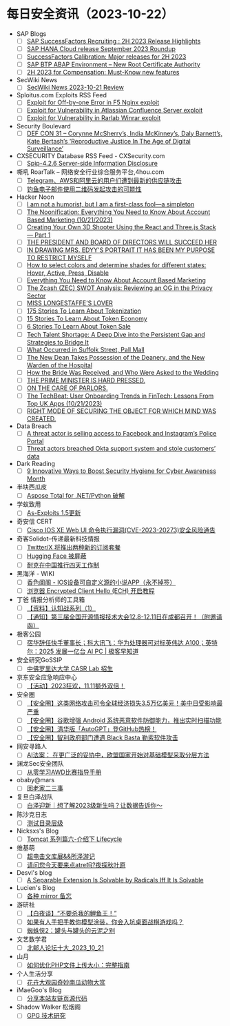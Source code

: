 # 每日安全资讯（2023-10-22）

- SAP Blogs
  - [ ] [SAP SuccessFactors Recruiting : 2H 2023 Release Highlights](https://blogs.sap.com/2023/10/21/sap-successfactors-recruiting-2h-2023-release-highlights/)
  - [ ] [SAP HANA Cloud release September 2023 Roundup](https://blogs.sap.com/2023/10/21/sap-hana-cloud-release-september-2023-roundup/)
  - [ ] [SuccessFactors Calibration: Major releases for 2H 2023](https://blogs.sap.com/2023/10/21/sap-successfactors-calibration-2h-2023-major-releases/)
  - [ ] [SAP BTP ABAP Environment – New Root Certificate Authority](https://blogs.sap.com/2023/10/21/sap-btp-abap-environment-new-root-certificate-authority/)
  - [ ] [2H 2023 for Compensation: Must-Know new features](https://blogs.sap.com/2023/10/21/2h-2023-for-compensation-must-know-new-features/)
- SecWiki News
  - [ ] [SecWiki News 2023-10-21 Review](http://www.sec-wiki.com/?2023-10-21)
- Sploitus.com Exploits RSS Feed
  - [ ] [Exploit for Off-by-one Error in F5 Nginx exploit](https://sploitus.com/exploit?id=B175E582-6BBF-5D54-AF15-ED3715F757E3&utm_source=rss&utm_medium=rss)
  - [ ] [Exploit for Vulnerability in Atlassian Confluence Server exploit](https://sploitus.com/exploit?id=6190411F-5D54-5A2D-B3A1-6FDCBFCE0A2B&utm_source=rss&utm_medium=rss)
  - [ ] [Exploit for Vulnerability in Rarlab Winrar exploit](https://sploitus.com/exploit?id=87F34CE8-E6B0-58B1-8865-C423F9D050D1&utm_source=rss&utm_medium=rss)
- Security Boulevard
  - [ ] [DEF CON 31 – Corynne McSherry’s, India McKinney’s, Daly Barnett’s, Kate Bertash’s ‘Reproductive Justice In The Age of Digital Surveillance’](https://securityboulevard.com/2023/10/def-con-31-corynne-mcsherrys-india-mckinneys-daly-barnetts-kate-bertashs-reproductive-justice-in-the-age-of-digital-surveillance/)
- CXSECURITY Database RSS Feed - CXSecurity.com
  - [ ] [Spip-4.2.6 Server-side Information Disclosure](https://cxsecurity.com/issue/WLB-2023100047)
- 嘶吼 RoarTalk – 网络安全行业综合服务平台,4hou.com
  - [ ] [Telegram、AWS和阿里云的用户们遭到最新的供应链攻击](https://www.4hou.com/posts/xzrr)
  - [ ] [钓鱼电子邮件使用二维码发起攻击的可能性](https://www.4hou.com/posts/9APx)
- Hacker Noon
  - [ ] [I am not a humorist, but I am a first-class fool—a simpleton](https://hackernoon.com/i-am-not-a-humorist-but-i-am-a-first-class-foola-simpleton?source=rss)
  - [ ] [The Noonification: Everything You Need to Know About Account Based Marketing  (10/21/2023)](https://hackernoon.com/10-21-2023-noonification?source=rss)
  - [ ] [Creating Your Own 3D Shooter Using the React and Three.js Stack — Part 1](https://hackernoon.com/creating-your-own-3d-shooter-using-the-react-and-threejs-stack-part-1?source=rss)
  - [ ] [THE PRESIDENT AND BOARD OF DIRECTORS WILL SUCCEED HER](https://hackernoon.com/the-president-and-board-of-directors-will-succeed-her?source=rss)
  - [ ] [IN DRAWING MRS. EDYY'S PORTRAIT IT HAS BEEN MY PURPOSE TO RESTRICT MYSELF](https://hackernoon.com/in-drawing-mrs-edyys-portrait-it-has-been-my-purpose-to-restrict-myself?source=rss)
  - [ ] [How to select colors and determine shades for different states: Hover, Active, Press, Disable](https://hackernoon.com/how-to-select-colors-and-determine-shades-for-different-states-hover-active-press-disable?source=rss)
  - [ ] [Everything You Need to Know About Account Based Marketing](https://hackernoon.com/everything-you-need-to-know-about-account-based-marketing?source=rss)
  - [ ] [The Zcash (ZEC) SWOT Analysis: Reviewing an OG in the Privacy Sector](https://hackernoon.com/the-zcash-zec-swot-analysis-reviewing-an-og-in-the-privacy-sector?source=rss)
  - [ ] [MISS LONGESTAFFE'S LOVER](https://hackernoon.com/miss-longestaffes-lover?source=rss)
  - [ ] [175 Stories To Learn About Tokenization](https://hackernoon.com/175-stories-to-learn-about-tokenization?source=rss)
  - [ ] [15 Stories To Learn About Token Economy](https://hackernoon.com/15-stories-to-learn-about-token-economy?source=rss)
  - [ ] [6 Stories To Learn About Token Sale](https://hackernoon.com/6-stories-to-learn-about-token-sale?source=rss)
  - [ ] [Tech Talent Shortage: A Deep Dive into the Persistent Gap and Strategies to Bridge It](https://hackernoon.com/tech-talent-shortage-a-deep-dive-into-the-persistent-gap-and-strategies-to-bridge-it?source=rss)
  - [ ] [What Occurred in Suffolk Street, Pall Mall](https://hackernoon.com/what-occurred-in-suffolk-street-pall-mall?source=rss)
  - [ ] [The New Dean Takes Possession of the Deanery, and the New Warden of the Hospital](https://hackernoon.com/the-new-dean-takes-possession-of-the-deanery-and-the-new-warden-of-the-hospital?source=rss)
  - [ ] [How the Bride Was Received, and Who Were Asked to the Wedding](https://hackernoon.com/how-the-bride-was-received-and-who-were-asked-to-the-wedding?source=rss)
  - [ ] [THE PRIME MINISTER IS HARD PRESSED.](https://hackernoon.com/the-prime-minister-is-hard-pressed?source=rss)
  - [ ] [ON THE CARE OF PARLORS.](https://hackernoon.com/on-the-care-of-parlors?source=rss)
  - [ ] [The TechBeat: User Onboarding Trends in FinTech: Lessons From Top UK Apps (10/21/2023)](https://hackernoon.com/10-21-2023-techbeat?source=rss)
  - [ ] [RIGHT MODE OF SECURING THE OBJECT FOR WHICH MIND WAS CREATED.](https://hackernoon.com/right-mode-of-securing-the-object-for-which-mind-was-created?source=rss)
- Data Breach
  - [ ] [A threat actor is selling access to Facebook and Instagram’s Police Portal](https://securityaffairs.com/152811/cyber-crime/facebook-and-instagrams-police-portal-access.html)
  - [ ] [Threat actors breached Okta support system and stole customers’ data](https://securityaffairs.com/152803/data-breach/okta-support-system-breached.html)
- Dark Reading
  - [ ] [9 Innovative Ways to Boost Security Hygiene for Cyber Awareness Month](https://www.darkreading.com/edge/9-innovative-ways-boost-security-hygiene-cybersecurity-awareness-month)
- 半块西瓜皮
  - [ ] [Aspose Total for .NET/Python 破解](https://guage.cool/aspose-net/)
- 学蚁致用
  - [ ] [As-Exploits 1.5更新](https://mp.weixin.qq.com/s?__biz=MzI0MDI5MTQ3OQ==&mid=2247484603&idx=1&sn=7dfee9deb3909c29f30e35d9d90bb6ae&chksm=e91c5f43de6bd6559b62a285598cebba5325aa5a74f7a89a1dd7a1e08050553689c6092f3be7&scene=58&subscene=0#rd)
- 奇安信 CERT
  - [ ] [Cisco IOS XE Web UI  命令执行漏洞(CVE-2023-20273)安全风险通告](https://mp.weixin.qq.com/s?__biz=MzU5NDgxODU1MQ==&mid=2247499861&idx=1&sn=e9451a1b922616ece9fdbbd06ce32f8d&chksm=fe79e4cdc90e6ddb80290d2a7614d67e9021647bddfbe91b6c9f98d536541cd4f8947c3c6b20&scene=58&subscene=0#rd)
- 奇客Solidot–传递最新科技情报
  - [ ] [Twitter/X 将推出两种新的订阅套餐](https://www.solidot.org/story?sid=76410)
  - [ ] [Hugging Face 被屏蔽](https://www.solidot.org/story?sid=76409)
  - [ ] [耐克在中国推行四天工作制](https://www.solidot.org/story?sid=76408)
- 黑海洋 - WIKI
  - [ ] [香色闺阁 - IOS设备可自定义源的小说APP（永不掉签）](https://blog.upx8.com/2629)
  - [ ] [浏览器 Encrypted Client Hello (ECH) 开启教程](https://blog.upx8.com/3876)
- 丁爸 情报分析师的工具箱
  - [ ] [【资料】认知战系列（1）](https://mp.weixin.qq.com/s?__biz=MzI2MTE0NTE3Mw==&mid=2651139919&idx=1&sn=f2948137a4ebebdb4d34bd01bf93a8b9&chksm=f1af5875c6d8d1631b864c2a89650f78e2d113a946e0e01a1863b040a91bc409f95c79e8ac56&scene=58&subscene=0#rd)
  - [ ] [【通知】第三届全国开源情报技术大会12.8-12.11日在成都召开！（附邀请函）](https://mp.weixin.qq.com/s?__biz=MzI2MTE0NTE3Mw==&mid=2651139919&idx=2&sn=c03c50f343dc716c549c49eb3a1d73df&chksm=f1af5875c6d8d16381cfd77a95131544c05033f1d36f9c9ca735cfaeff78a071b278f2ec6ba3&scene=58&subscene=0#rd)
- 极客公园
  - [ ] [宿华辞任快手董事长；科大讯飞：华为处理器可对标英伟达 A100；英特尔：2025 发展一亿台 AI PC | 极客早知道](https://mp.weixin.qq.com/s?__biz=MTMwNDMwODQ0MQ==&mid=2653016255&idx=1&sn=e25e1974bade1d4c523a710d1823c951&chksm=7e54ad094923241fba59eb6dfc295d822e80dc8a2c8fb3b263aafa8f9101e47b891319453c82&scene=58&subscene=0#rd)
- 安全研究GoSSIP
  - [ ] [中佛罗里达大学 CASR Lab 招生](https://mp.weixin.qq.com/s?__biz=Mzg5ODUxMzg0Ng==&mid=2247496511&idx=1&sn=2767af6354a2c0c7cf3662129ae341bf&chksm=c063dde6f71454f0e8e8d90aa640178d8ca482197a6f82af8a6c84dd0283e25038cec7efd32a&scene=58&subscene=0#rd)
- 京东安全应急响应中心
  - [ ] [【活动】2023狂欢，11.11额外双倍！](https://mp.weixin.qq.com/s?__biz=MjM5OTk2MTMxOQ==&mid=2727836077&idx=1&sn=276b94672438aad4cd650863a813e525&chksm=8050ae25b7272733102d8274e8eb5eda1ac8efb3a586a9c6f2abced61c32e42bf01ad218fe6e&scene=58&subscene=0#rd)
- 安全圈
  - [ ] [【安全圈】这类网络攻击可令全球经济损失3.5万亿美元！美中日受影响最严重](https://mp.weixin.qq.com/s?__biz=MzIzMzE4NDU1OQ==&mid=2652047041&idx=1&sn=92ddcc087c28db49ee90ade90b33e81d&chksm=f36e2a81c419a397416d1765b51c714ada5dfa5748dcaa59a8bc9739e0c1541f670a3970f8e2&scene=58&subscene=0#rd)
  - [ ] [【安全圈】谷歌增强 Android 系统恶意软件防御能力，推出实时扫描功能](https://mp.weixin.qq.com/s?__biz=MzIzMzE4NDU1OQ==&mid=2652047041&idx=2&sn=ac547a25301094dd9330b791cff410f1&chksm=f36e2a81c419a3975b21e5c29f4572747816eeffea5d60dc261cac52baf267bc678b0a62e9d9&scene=58&subscene=0#rd)
  - [ ] [【安全圈】清华版「AutoGPT」登GitHub热榜！](https://mp.weixin.qq.com/s?__biz=MzIzMzE4NDU1OQ==&mid=2652047041&idx=3&sn=10276dc41521de4e73760f2dbb4f448a&chksm=f36e2a81c419a397a15e8544b0e66518824de3c85a3e903868b2947f9bfdfbdda7ce6601bd1c&scene=58&subscene=0#rd)
  - [ ] [【安全圈】智利政府部门遭遇 Black Basta 勒索软件攻击](https://mp.weixin.qq.com/s?__biz=MzIzMzE4NDU1OQ==&mid=2652047041&idx=4&sn=12884e831a410c3d5660a0922446e6db&chksm=f36e2a81c419a39728dc0a9bbdb81a71d5b35f357bbc9e7b23413161359a8ee911793a81eade&scene=58&subscene=0#rd)
- 网安寻路人
  - [ ] [AI法案： 在更广泛的妥协中，欧盟国家开始对基础模型采取分层方法](https://mp.weixin.qq.com/s?__biz=MzIxODM0NDU4MQ==&mid=2247500478&idx=1&sn=b96ff9a73aed2002236866ec65a842c1&chksm=97e97f54a09ef6426e25f0ae0e6727db623ac855ddc2c8ac426596a676ec00946c5e109ae5e5&scene=58&subscene=0#rd)
- 渊龙Sec安全团队
  - [ ] [从零学习AWD比赛指导手册](https://mp.weixin.qq.com/s?__biz=Mzg4NTY0MDg1Mg==&mid=2247485127&idx=1&sn=332aec05a070fc6f3a8298e9f77ece73&chksm=cfa49d3cf8d3142a61e18a6950e3472c2c94d915240ebaaf784c66d65bb5f6243499f59509e0&scene=58&subscene=0#rd)
- obaby@mars
  - [ ] [回老家二三事](https://h4ck.org.cn/2023/10/%e5%9b%9e%e8%80%81%e5%ae%b6%e4%ba%8c%e4%b8%89%e4%ba%8b/)
- 复旦白泽战队
  - [ ] [白泽迎新｜想了解2023级新生吗？让数据告诉你～](https://mp.weixin.qq.com/s?__biz=MzU4NzUxOTI0OQ==&mid=2247487317&idx=1&sn=afc5825e2baf4f6a2837bc6a74bb5c2d&chksm=fdeb8b2bca9c023d9d7095d94d59870985303e1b4313516b396bc717c12ac5e736437e6118d6&scene=58&subscene=0#rd)
- 陈沙克日志
  - [ ] [测试目录层级](https://www.chenshake.com/2023/10/21/side-catalog-test/)
- Nicksxs's Blog
  - [ ] [Tomcat 系列篇六-介绍下 Lifecycle](https://nicksxs.me/2023/10/21/Tomcat-%E7%B3%BB%E5%88%97%E7%AF%87%E5%85%AD-%E4%BB%8B%E7%BB%8D%E4%B8%8B-Lifecycle/)
- 维基萌
  - [ ] [超电击文库展&&所泽游记](https://www.wikimoe.com/?post=320)
  - [ ] [请问您今天要来点atre吗?夜探秋叶原](https://www.wikimoe.com/?post=319)
- Desvl's blog
  - [ ] [A Separable Extension Is Solvable by Radicals Iff It Is Solvable](https://desvl.xyz/2023/10/21/solvable-by-radical/)
- Lucien's Blog
  - [ ] [各种 mirror 备忘](https://blog.lucien.ink/archives/544/)
- 游研社
  - [ ] [【白夜谈】“不要杀我的鲤鱼王！”](https://www.yystv.cn/p/11270)
  - [ ] [如果有人手把手教你模型涂装，你会入坑桌面战棋游戏吗？](https://www.yystv.cn/p/11269)
  - [ ] [蜘蛛侠2：罐头与罐头的云泥之别](https://www.yystv.cn/p/11268)
- 文艺数学君
  - [ ] [北邮人论坛十大_2023_10_21](https://mathpretty.com/16395.html)
- 山月
  - [ ] [如何优化PHP文件上传大小：完整指南](https://sanguok.com/blog/how-to-optimize-file-upload-size-in-php-a-comprehensive-guide/)
- 个人生活分享
  - [ ] [花卉大观园奇妙南瓜动物大赏](https://fxpai.com/huahuidaguanyuanqimiaonanguadongwudashang/)
- iMaeGoo's Blog
  - [ ] [分享本站友链页源代码](https://www.imaegoo.com/2023/my-friend-page-src/)
- Shadow Walker 松烟阁
  - [ ] [GPG 技术研究](https://www.edony.ink/about-pgp-and-gpg/)
